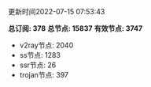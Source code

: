 更新时间2022-07-15 07:53:43

**总订阅: 378**
**总节点: 15837**
**有效节点: 3747**
- v2ray节点: 2040
- ss节点: 1283
- ssr节点: 26
- trojan节点: 397
